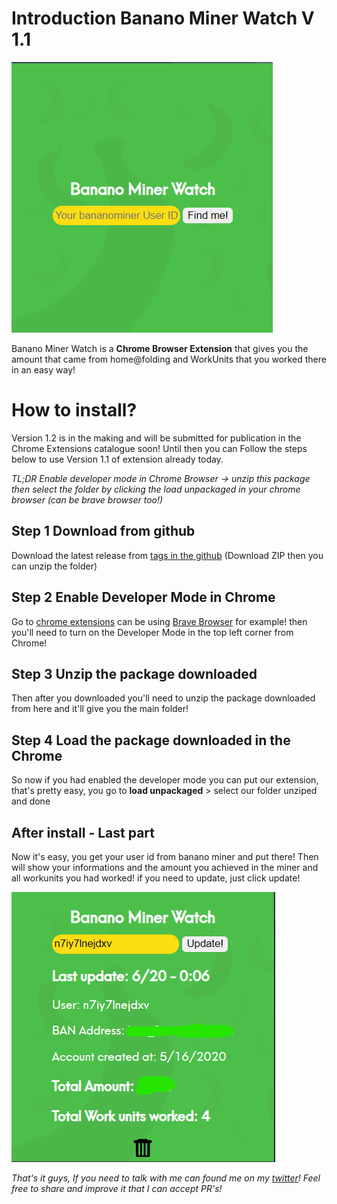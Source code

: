 # Introduction Banano Miner Watch V 1.1

![](./assets/mine-intro.png)

Banano Miner Watch is a **Chrome Browser Extension** that gives you the amount that came from home@folding and WorkUnits that you worked there in an easy way!

# How to install?


Version 1.2 is in the making and will be submitted for publication in the Chrome Extensions catalogue soon!
Until then you can Follow the steps below to use Version 1.1 of extension already today.

*TL;DR Enable developer mode in Chrome Browser -> unzip this package then select the folder by clicking the load unpackaged in your chrome browser (can be brave browser too!)*

## Step 1 Download from github
 Download the latest release from [tags in the github](https://github.com/andrecrjr/bananominer-watch/releases) (Download ZIP then you can unzip the folder)

## Step 2 Enable Developer Mode in Chrome
Go to [chrome extensions](chrome://extensions) can be using [Brave Browser](brave://extensions) for example! then you'll need to turn on the Developer Mode in the top left corner from Chrome! 
## Step 3 Unzip the package downloaded
Then after you downloaded you'll need to unzip the package downloaded from here and it'll give you the main folder!
## Step 4 Load the package downloaded in the Chrome
So now if you had enabled the developer mode you can put our extension, that's pretty easy, you go to **load unpackaged** > select our folder unziped and done

## After install - Last part
Now it's easy, you get your user id from banano miner and put there! Then will show your informations and the amount you achieved in the miner and all workunits you had worked! if you need to update, just click update!



![](./assets/inside-amount.png)

*That's it guys, If you need to talk with me can found me on my [twitter](https://twitter.com/andrecrjr)! Feel free to share and improve it that I can accept PR's!*
